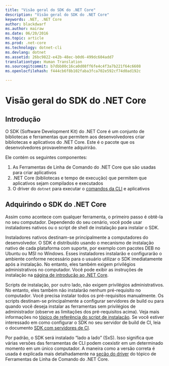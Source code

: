 ```yaml
---
title: "Visão geral do SDK do .NET Core"
description: "Visão geral do SDK do .NET Core"
keywords: .NET, .NET Core
author: blackdwarf
ms.author: mairaw
ms.date: 06/20/2016
ms.topic: article
ms.prod: .net-core
ms.technology: dotnet-cli
ms.devlang: dotnet
ms.assetid: 26bc9822-e42b-48ec-b0d6-499dc604add7
translationtype: Human Translation
ms.sourcegitcommit: b7dbb80c16ca0d08ff6fe4c4f3a7b221f64c6608
ms.openlocfilehash: f444cb6f8b102faba3fca702e592cf74d0ad192c

---
```


# <a name="net-core-sdk-overview"></a>Visão geral do SDK do .NET Core 

## <a name="introduction"></a>Introdução
O SDK (Software Development Kit) do .NET Core é um conjunto de bibliotecas e ferramentas que permitem aos desenvolvedores criar bibliotecas e aplicativos do .NET Core. Este é o pacote que os desenvolvedores provavelmente adquirirão. 

Ele contém os seguintes componentes:

1. As Ferramentas de Linha de Comando do .NET Core que são usadas para criar aplicativos
2. .NET Core (bibliotecas e tempo de execução) que permitem que aplicativos sejam compilados e executados
3. O driver do `dotnet` para executar o [comandos da CLI](tools/index.md) e aplicativos


## <a name="acquiring-the-net-core-sdk"></a>Adquirindo o SDK do .NET Core
Assim como acontece com qualquer ferramenta, o primeiro passo é obtê-la no seu computador. Dependendo do seu cenário, você pode usar instaladores nativos ou o script de shell de instalação para instalar o SDK.

Instaladores nativos destinam-se principalmente a computadores do desenvolvedor. O SDK é distribuído usando o mecanismo de instalação nativo de cada plataforma com suporte, por exemplo com pacotes DEB no Ubuntu ou MSI no Windows. Esses instaladores instalarão e configurarão o ambiente conforme necessário para o usuário utilizar o SDK imediatamente após a instalação. No entanto, eles também exigem privilégios administrativos no computador. Você pode exibir as instruções de instalação na [página de introdução ao .NET Core](https://aka.ms/dotnetcoregs).

Scripts de instalação, por outro lado, não exigem privilégios administrativos. No entanto, eles também não instalarão nenhum pré-requisito no computador. Você precisa instalar todos os pré-requisitos manualmente. Os scripts destinam-se principalmente a configurar servidores de build ou para quando você deseja instalar as ferramentas sem privilégios de administrador (observe as limitações dos pré-requisitos acima). Veja mais informações no [tópico de referência do script de instalação](tools/dotnet-install-script.md). Se você estiver interessado em como configurar o SDK no seu servidor de build de CI, leia o documento [SDK com servidores de CI](tools/using-ci-with-cli.md). 

Por padrão, o SDK será instalado “lado a lado” (SxS). Isso significa que várias versões das ferramentas de CLI podem coexistir em um determinado momento em um único computador. A maneira como a versão correta é usada é explicada mais detalhadamente na [seção do driver](tools/index.md#driver) do tópico de Ferramentas de Linha de Comando do .NET Core.


<!--HONumber=Nov16_HO4-->


